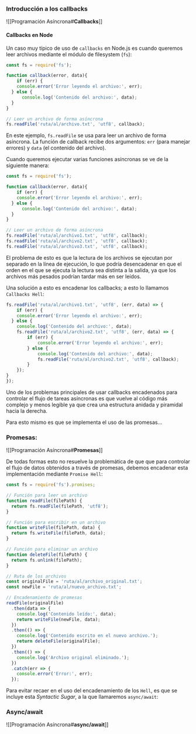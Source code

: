 ### Introducción a los callbacks
![[Programación Asíncrona#**Callbacks**]]

#### Callbacks en Node
Un caso muy típico de uso de `callbacks` en Node.js es cuando queremos leer archivos mediante el módulo de filesystem (`fs`):
``` js
const fs = require('fs');

function callback(error, data){
	if (err) {
    console.error('Error leyendo el archivo:', err);
  } else {
	  console.log('Contenido del archivo:', data);
  }
}

// Leer un archivo de forma asíncrona
fs.readFile('ruta/al/archivo.txt', 'utf8', callback);
```
En este ejemplo, `fs.readFile` se usa para leer un archivo de forma asíncrona. La función de callback recibe dos argumentos: `err` (para manejar errores) y `data` (el contenido del archivo).

Cuando queremos ejecutar varias funciones asíncronas se ve de la siguiente manera:
``` js
const fs = require('fs');

function callback(error, data){
	if (err) {
    console.error('Error leyendo el archivo:', err);
  } else {
	  console.log('Contenido del archivo:', data);
  }
}

// Leer un archivo de forma asíncrona
fs.readFile('ruta/al/archivo1.txt', 'utf8', callback);
fs.readFile('ruta/al/archivo2.txt', 'utf8', callback);
fs.readFile('ruta/al/archivo3.txt', 'utf8', callback);
```
El problema de esto es que la lectura de los archivos se ejecutan por separado en la línea de ejecución, lo que podría desencadenar en que el orden en el que se ejecuta la lectura sea distinta a la salida, ya que los archivos más pesados podrían tardar más en ser leídos.

Una solución a esto es encadenar los callbacks; a esto lo llamamos `Callbacks Hell`:
``` js
fs.readFile('ruta/al/archivo1.txt', 'utf8', (err, data) => {
	if (err) {
    console.error('Error leyendo el archivo:', err);
  } else {
	console.log('Contenido del archivo:', data);
	fs.readFile('ruta/al/archivo2.txt', 'utf8', (err, data) => {
		if (err) {
		    console.error('Error leyendo el archivo:', err);
		} else {
			console.log('Contenido del archivo:', data);
			fs.readFile('ruta/al/archivo2.txt', 'utf8', callback);
		}
	});
}
});
```
Uno de los problemas principales de usar callbacks encadenados para controlar el flujo de tareas asíncronas es que vuelve al código más complejo y menos legible ya que crea una estructura anidada y piramidal hacia la derecha.

Para esto mismo es que se implementa el uso de las promesas...

### Promesas:

![[Programación Asíncrona#**Promesas**]]


De todas formas esto no resuelve la problemática de que que para controlar el flujo de datos obtenidos a través de promesas, debemos encadenar esta implementación mediante `Promise Hell`:
``` js
const fs = require('fs').promises;

// Función para leer un archivo
function readFile(filePath) {
  return fs.readFile(filePath, 'utf8');
}

// Función para escribir en un archivo
function writeFile(filePath, data) {
  return fs.writeFile(filePath, data);
}

// Función para eliminar un archivo
function deleteFile(filePath) {
  return fs.unlink(filePath);
}

// Ruta de los archivos
const originalFile = 'ruta/al/archivo_original.txt';
const newFile = 'ruta/al/nuevo_archivo.txt';

// Encadenamiento de promesas
readFile(originalFile)
  .then(data => {
    console.log('Contenido leído:', data);
    return writeFile(newFile, data);
  })
  .then(() => {
    console.log('Contenido escrito en el nuevo archivo.');
    return deleteFile(originalFile);
  })
  .then(() => {
    console.log('Archivo original eliminado.');
  })
  .catch(err => {
    console.error('Error:', err);
  });
```

Para evitar recaer en el uso del encadenamiento de los `Hell`, es que se incluye esta *Syntactic Sugar*, a la que llamaremos `async/await`:

### Async/await
![[Programación Asíncrona#**async/await**]]
